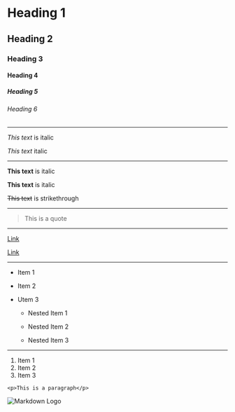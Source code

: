 
# Heading 1

## Heading 2

### Heading 3

#### Heading 4

##### Heading 5

###### Heading 6

- - - - - 

*This text* is italic

_This text_ italic

- - - - -

**This text** is italic

__This text__ is italic

~~This text~~ is strikethrough

- - - - -

> This is a quote

- - - - -

[Link](http://www.github.com/saidali-ibn-zafar)

[Link](http://www.github.com/saidali-ibn-zafar "title")

- - - - - 

* Item 1 

* Item 2
  
* Utem 3
  * Nested Item 1
 
  * Nested Item 2
 
  * Nested Item 3

- - - - - 

1. Item 1
1. Item 2
1. Item 3

`<p>This is a paragraph</p>`

![Markdown Logo](https://markdown-here.com/img/icon256.png)



